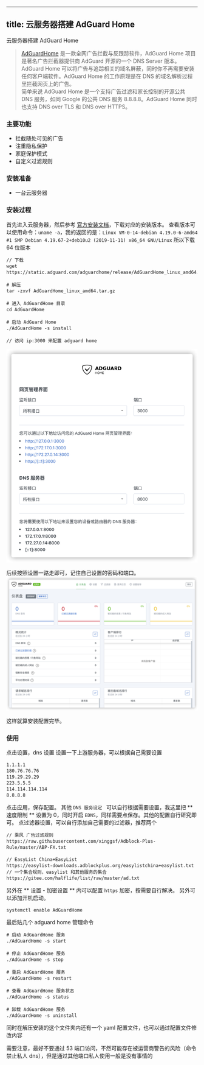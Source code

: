 
---
title: 云服务器搭建 AdGuard Home
---

云服务器搭建 AdGuard Home


> [AdGuardHome](https://github.com/AdguardTeam/AdGuardHome) 是一款全网广告拦截与反跟踪软件，AdGuard Home 项目是著名广告拦截器提供商 AdGuard 开源的一个 DNS Server 版本。AdGuard Home 可以将广告与追踪相关的域名屏蔽，同时你不再需要安装任何客户端软件。AdGuard Home 的工作原理是在 DNS 的域名解析过程里拦截网页上的广告。  
> 简单来说 AdGuard Home 是一个支持广告过滤和家长控制的开源公共 DNS 服务，如同 Google 的公共 DNS 服务 8.8.8.8。AdGuard Home 同时也支持 DNS over TLS 和 DNS over HTTPS。  

### 主要功能
* 拦截随处可见的广告
* 注重隐私保护
* 家庭保护模式
* 自定义过滤规则

### 安装准备
* 一台云服务器

### 安装过程
首先进入云服务器，然后参考 [官方安装文档](https://github.com/AdguardTeam/AdGuardHome/wiki/Getting-Started#installation)，下载对应的安装版本。
查看版本可以使用命令：`uname -a`，我的返回的是：`Linux VM-0-14-debian 4.19.0-6-amd64 #1 SMP Debian 4.19.67-2+deb10u2 (2019-11-11) x86_64 GNU/Linux`
所以下载 64 位版本
```
// 下载
wget https://static.adguard.com/adguardhome/release/AdGuardHome_linux_amd64.tar.gz

# 解压
tar -zxvf AdGuardHome_linux_amd64.tar.gz

# 进入 AdGuardHome 目录
cd AdGuardHome

# 启动 AdGuard Home
./AdGuardHome -s install

// 访问 ip:3000 来配置 adguard home
```

![配置](https://raw.githubusercontent.com/jinzhuming/oss/master/uPic/9GGgct.png)

后续按照设置一路走即可，记住自己设置的密码和端口。
![配置页面](https://raw.githubusercontent.com/jinzhuming/oss/master/uPic/pPTZJv.png)

这样就算安装配置完毕。

### 使用
点击设置，dns 设置
设置一下上游服务器，可以根据自己需要设置
```
1.1.1.1
180.76.76.76
119.29.29.29
223.5.5.5
114.114.114.114
8.8.8.8
```

点击应用，保存配置。
其他 `DNS 服务设定 ` 可以自行根据需要设置，我这里把 ** 速度限制 ** 设置为 0，同时开启 `EDNS`，同样需要点保存。其他的配置自行研究即可。
点过滤器设置，可以自行添加自己需要的过滤器，推荐两个
```
// 乘风 广告过滤规则
https://raw.githubusercontent.com/xinggsf/Adblock-Plus-Rule/master/ABP-FX.txt

// EasyList China+EasyList
https://easylist-downloads.adblockplus.org/easylistchina+easylist.txt
// 一个集合规则，easylist 和其他服务的集合
https://gitee.com/halflife/list/raw/master/ad.txt
```

另外在 ** 设置 - 加密设置 ** 内可以配置 `https` 加密，按需要自行解决。
另外可以添加开机启动。
```
systemctl enable AdGuardHome
```

最后贴几个 adguard home 管理命令
```
# 启动 AdGuardHome 服务
./AdGuardHome -s start

# 停止 AdGuardHome 服务
./AdGuardHome -s stop

# 重启 AdGuardHome 服务
./AdGuardHome -s restart

# 查看 AdGuardHome 服务状态
./AdGuardHome -s status

# 卸载 AdGuardHome 服务
./AdGuardHome -s uninstall
```
同时在解压安装的这个文件夹内还有一个 yaml 配置文件，也可以通过配置文件修改内容

需要注意，最好不要通过 53 端口访问，不然可能存在被运营商警告的风险（命令禁止私人 dns），但是通过其他端口私人使用一般是没有事情的
